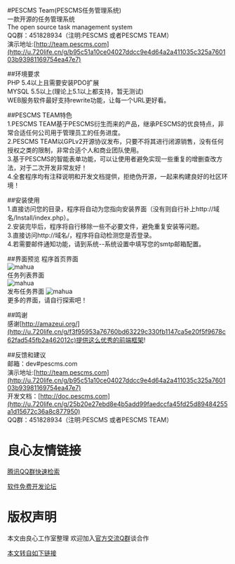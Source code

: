 #PESCMS Team(PESCMS任务管理系统)  
一款开源的任务管理系统  
The open source task management system  
QQ群：451828934（注明:PESCMS 或者PESCMS TEAM）      
演示地址:[http://team.pescms.com](http://u.720life.cn/g/b95c51a10ce04027ddcc9e4d64a2a411035c325a760103b93981169754ea47e7)  
  
##环境要求  
PHP 5.4以上且需要安装PDO扩展  
MYSQL 5.5以上(理论上5.1以上都支持，暂无测试)  
WEB服务软件最好支持rewrite功能，让每一个URL更好看。  
  
##PESCMS TEAM特色  
1.PESCMS TEAM基于PESCMS衍生而来的产品，继承PESCMS的优良特点，非常合适任何公司用于管理员工的任务进度。  
2.PESCMS TEAM以GPLv2开源协议发布，只要不将其进行闭源销售，没有任何授权之类的限制，非常合适个人和商业团队使用。  
3.基于PESCMS的智能表单功能，可以让使用者避免实现一些重复的增删查改方法，对于二次开发非常友好！  
4.全套程序均有注释说明和开发文档提供，拒绝伪开源，一起来构建良好的社区环境！  
  
##安装使用  
1.直接访问您的目录，程序将自动为您指向安装界面（没有则自行补上http://域名/Install/index.php）。  
2.安装完毕后，程序将自行移除一些不必要文件，避免重复安装等问题。  
3.直接访问http://域名/，程序将自动检测您是否登录。  
4.若需要邮件通知功能，请到系统--系统设置中填写您的smtp邮箱配置。  
  
##界面预览
程序首页界面  
 ![mahua](http://ww3.sinaimg.cn/large/d2d33fbfgw1erb7f7c1f7j21kw0vj0z8.jpg)  
任务列表界面  
 ![mahua](http://ww4.sinaimg.cn/large/d2d33fbfgw1erb7eqojw1j21kw0r2wp2.jpg)  
发布任务界面
 ![mahua](http://ww2.sinaimg.cn/large/d2d33fbfgw1erb7eopla2j21kw1hadn0.jpg)  
更多的界面，请自行探索吧！  
  
##鸣谢  
感谢[http://amazeui.org/](http://u.720life.cn/g/f3f95953a76760bd63229c330fb1147ca5e20f5f9678c62fad545fb2a462012c)提供这么优秀的前端框架!  
  
##反馈和建议  
邮箱：dev#pescms.com  
演示地址:[http://team.pescms.com](http://u.720life.cn/g/b95c51a10ce04027ddcc9e4d64a2a411035c325a760103b93981169754ea47e7)  
开发文档：[http://doc.pescms.com](http://u.720life.cn/g/25b20e27ebd8e4b5add99faedccfa45fd25d89484255a1d15672c36a8c877950)  
QQ群：451828934（注明:PESCMS 或者PESCMS TEAM）     



 # 良心友情链接

[腾讯QQ群快速检索](http://u.720life.cn/s/8cf73f7c)

[软件免费开发论坛](http://u.720life.cn/s/bbb01dc0)

# 版权声明 

本文由良心工作室整理 欢迎加入[官方交流Q群](https://u.720life.cn/s/f2316816)谈合作

[本文转自如下链接](http://u.720life.cn/g/2e71d0f0a5c601172267ba20d3a43c6e336aa4442718e5b273357e521c96b074bc96a6ae80df350dd7b3a5a9019258bf3dd8ef8da7688411408552bd200314c2)